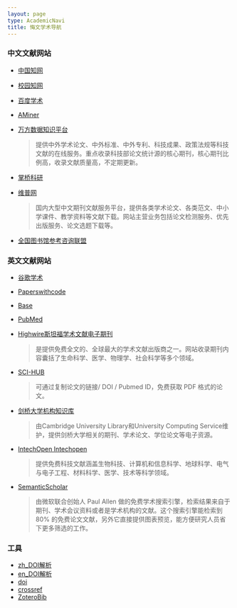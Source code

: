 ```yaml
---
layout: page
type: AcademicNavi
title: 悔文学术导航
---
```


### 中文文献网站

- [中国知网](https://www.cnki.net/)

- [校园知网](https://webvpn.hfut.edu.cn/https/77726476706e69737468656265737421e7e056d2243e635930068cb8/?wrdrecordvisit=1641097528000)

- [百度学术](http://xueshu.baidu.com/)

- [AMiner](https://www.aminer.cn/)

- [万方数据知识平台](http://www.wanfangdata.com.cn/index.html)

  > 提供中外学术论文、中外标准、中外专利、科技成果、政策法规等科技文献的在线服务。重点收录科技部论文统计源的核心期刊，核心期刊比例高，收录文献质量高，不定期更新。

- [掌桥科研](https://www.zhangqiaokeyan.com/?from=lsdn)

- [维普网](http://www.cqvip.com/)

  > 国内大型中文期刊文献服务平台，提供各类学术论文、各类范文、中小学课件、教学资料等文献下载。网站主营业务包括论文检测服务、优先出版服务、论文选题下载等。

- [全国图书馆参考咨询联盟](http://www.ucdrs.net/)

### 英文文献网站

- [谷歌学术](https://scholar.google.com/)

- [Paperswithcode](https://paperswithcode.com/)

- [Base](https://www.base-search.net/)

- [PubMed](https://pubmed.ncbi.nlm.nih.gov/)

- [Highwire斯坦福学术文献电子期刊](https://www.highwirepress.com/)

  > 是提供免费全文的、全球最大的学术文献出版商之一。网站收录期刊内容囊括了生命科学、医学、物理学、社会科学等多个领域。

- [SCI-HUB](http://tool.yovisun.com/scihub/)

  > 可通过复制论文的链接/ DOI / Pubmed ID，免费获取 PDF 格式的论文。

- [剑桥大学机构知识库](https://www.repository.cam.ac.uk/)

  > 由Cambridge University Library和University Computing Service维护，提供剑桥大学相关的期刊、学术论文、学位论文等电子资源。

- [IntechOpen Intechopen](http://www.intechopen.com/)

  > 提供免费科技文献涵盖生物科技、计算机和信息科学、地球科学、电气与电子工程、材料科学、医学、技术等科学领域。

- [SemanticScholar](https://www.semanticscholar.org/)

  > 由微软联合创始人 Paul Allen 做的免费学术搜索引擎，检索结果来自于期刊、学术会议资料或者是学术机构的文献。这个搜索引擎能检索到 80% 的免费论文文献，另外它直接提供图表预览，能方便研究人员省下更多筛选的工作。

### 工具

- [zh_DOI解析](http://www.chinadoi.cn/portal/index.htm)
- [en_DOI解析](https://dx.doi.org/)
- [doi](https://www.doi.org/)
- [crossref](https://search.crossref.org/)
- [ZoteroBib](https://zbib.org/)
